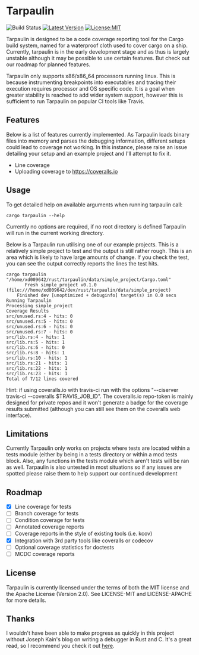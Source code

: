 # Tarpaulin

![Build Status](https://travis-ci.org/xd009642/tarpaulin.svg?branch=master) [![Latest Version](https://img.shields.io/crates/v/cargo-tarpaulin.svg)](https://crates.io/crates/keygraph-rs)  [![License:MIT](https://img.shields.io/badge/License-MIT-yellow.svg)](https://opensource.org/licenses/MIT)

Tarpaulin is designed to be a code coverage reporting tool for the Cargo build system, named for a waterproof cloth used to cover cargo on a ship. Currently, tarpaulin is in the early development stage and as thus is largely unstable although it may be possible to use certain features. But check out our roadmap for planned features.

Tarpaulin only supports x86/x86_64 processors running linux. This is because instrumenting breakpoints into executables and tracing their execution requires processor and OS specific code. It is a goal when greater stability is reached to add wider system support, however this is sufficient to run Tarpaulin on popular CI tools like Travis. 

## Features

Below is a list of features currently implemented. As Tarpaulin loads binary files into memory and parses the debugging information, different setups could lead to coverage not working. In this instance, please raise an issue detailing your setup and an example project and I'll attempt to fix it. 

* Line coverage
* Uploading coverage to https://coveralls.io

## Usage
To get detailed help on available arguments when running tarpaulin call:
```text
cargo tarpaulin --help
```
Currently no options are required, if no root directory is defined Tarpaulin will run in the current working directory.

Below is a Tarpaulin run utilising one of our example projects. This is a relatively simple project to test and the output is still rather rough. This is an area which is likely to have large amounts of change. If you check the test, you can see the output correctly reports the lines the test hits.


```text
cargo tarpaulin
"/home/xd009642/rust/tarpaulin/data/simple_project/Cargo.toml"
       Fresh simple_project v0.1.0 (file:///home/xd009642/dev/rust/tarpaulin/data/simple_project)
    Finished dev [unoptimized + debuginfo] target(s) in 0.0 secs
Running Tarpaulin
Processing simple_project
Coverage Results
src/unused.rs:4 - hits: 0
src/unused.rs:5 - hits: 0
src/unused.rs:6 - hits: 0
src/unused.rs:7 - hits: 0
src/lib.rs:4 - hits: 1
src/lib.rs:5 - hits: 1
src/lib.rs:6 - hits: 0
src/lib.rs:8 - hits: 1
src/lib.rs:10 - hits: 1
src/lib.rs:21 - hits: 1
src/lib.rs:22 - hits: 1
src/lib.rs:23 - hits: 1
Total of 7/12 lines covered
```

Hint: if using coveralls.io with travis-ci run with the options "--ciserver travis-ci --coveralls $TRAVIS_JOB_ID". The coveralls.io repo-token is mainly designed for private repos and it won't generate a badge for the coverage results submitted (although you can still see them on the coveralls web interface).

## Limitations

Currently Tarpaulin only works on projects where tests are located within a tests module (either by being in a tests directory or within a mod tests block. Also, any functions in the tests module which aren't tests will be ran as well. Tarpaulin is also untested in most situations so if any issues are spotted please raise them to help support our continued development

## Roadmap

- [x] Line coverage for tests
- [ ] Branch coverage for tests
- [ ] Condition coverage for tests
- [ ] Annotated coverage reports
- [ ] Coverage reports in the style of existing tools (i.e. kcov)
- [x] Integration with 3rd party tools like coveralls or codecov
- [ ] Optional coverage statistics for doctests
- [ ] MCDC coverage reports

## License

Tarpaulin is currently licensed under the terms of both the MIT license and the Apache License (Version 2.0). See LICENSE-MIT and LICENSE-APACHE for more details.

## Thanks

I wouldn't have been able to make progress as quickly in this project without Joseph Kain's blog on writing a debugger in Rust and C. It's a great read, so I recommend you check it out [here](http://system.joekain.com/debugger/).
